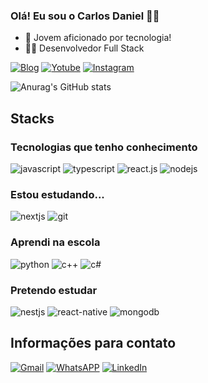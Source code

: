 ### Olá! Eu sou o Carlos Daniel 👋🏼

- 🌱 Jovem aficionado por tecnologia!
- 👨‍💻 Desenvolvedor Full Stack

[![Blog](https://img.shields.io/badge/website-000000?style=for-the-badge&logo=About.me&logoColor=white)](https://carlosdanielroiz.vercel.app/)
[![Yotube](https://img.shields.io/badge/YouTube-FF0000?style=for-the-badge&logo=youtube&logoColor=white)](https://www.youtube.com/channel/UCCqb2Wir4FZ88qkD1j4ju9g)
[![Instagram](https://img.shields.io/badge/Instagram-E4405F?style=for-the-badge&logo=instagram&logoColor=white)](https://www.instagram.com/carlosdanielroiz/)

![Anurag's GitHub stats](https://github-readme-stats.vercel.app/api?username=carlosdanielroiz&show_icons=true&theme=radical)

## Stacks 

### Tecnologias que tenho conhecimento
<div style="">
  <img alt="javascript" src="https://img.shields.io/badge/JavaScript-F7DF1E?style=for-the-badge&logo=javascript&logoColor=black" />
  <img alt="typescript" src="https://img.shields.io/badge/TypeScript-007ACC?style=for-the-badge&logo=typescript&logoColor=white" />
  <img alt="react.js" src="https://img.shields.io/badge/React-20232A?style=for-the-badge&logo=react&logoColor=61DAFB" />
  <img alt="nodejs" src="https://img.shields.io/badge/Node.js-43853D?style=for-the-badge&logo=node.js&logoColor=white" />
</div>

### Estou estudando...
<div style="">
  <img alt="nextjs" src="https://img.shields.io/badge/Next-black?style=for-the-badge&logo=next.js&logoColor=white" />
  <img alt="git" src="https://img.shields.io/badge/git-%23F05033.svg?style=for-the-badge&logo=git&logoColor=white" />
</div>

### Aprendi na escola
<div style="">
  <img alt="python" src="https://img.shields.io/badge/python-3670A0?style=for-the-badge&logo=python&logoColor=ffdd54" />
  <img alt="c++" src="https://img.shields.io/badge/c++-%2300599C.svg?style=for-the-badge&logo=c%2B%2B&logoColor=white" />
  <img alt="c#" src="https://img.shields.io/badge/c%23-%23239120.svg?style=for-the-badge&logo=csharp&logoColor=white" />
</div>

### Pretendo estudar
<div style="">
  <img alt="nestjs" src="https://img.shields.io/badge/nestjs-%23E0234E.svg?style=for-the-badge&logo=nestjs&logoColor=white" />
  <img alt="react-native" src="https://img.shields.io/badge/react_native-%2320232a.svg?style=for-the-badge&logo=react&logoColor=%2361DAFB" />
  <img alt="mongodb" src="https://img.shields.io/badge/MongoDB-%234ea94b.svg?style=for-the-badge&logo=mongodb&logoColor=white" />
</div>

## Informações para contato

[![Gmail](https://img.shields.io/badge/Gmail-D14836?style=for-the-badge&logo=gmail&logoColor=white)](mailto:carlosdaniellr.dev@gmail.com)
[![WhatsAPP](https://img.shields.io/badge/WhatsApp-25D366?style=for-the-badge&logo=whatsapp&logoColor=white)](https://wa.me/+5538999603639)
[![LinkedIn](https://img.shields.io/badge/linkedin-%230077B5.svg?style=for-the-badge&logo=linkedin&logoColor=white)](https://www.linkedin.com/in/carlos-daniel-lopes-rodrigues/)
